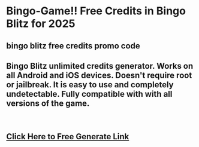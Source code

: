 # Bingo-Game!! Free Credits in Bingo Blitz for 2025
<div class="markdown-heading" dir="auto">
<h2 dir="auto" tabindex="-1">bingo blitz free credits promo code</h2>
<h2 dir="auto" tabindex="-1">Bingo Blitz unlimited credits generator. Works on all Android and iOS devices. Doesn't require root or jailbreak. It is easy to use and completely undetectable. Fully compatible with with all versions of the game.</h2>
&nbsp;

</div>
<div class="markdown-heading" dir="auto">
<h2 class="heading-element" dir="auto" tabindex="-1"><a href="https://getfreelink.pro/BingoBlitz/"><strong>Click Here to Free Generate Link</strong></a></h2>
</div>
